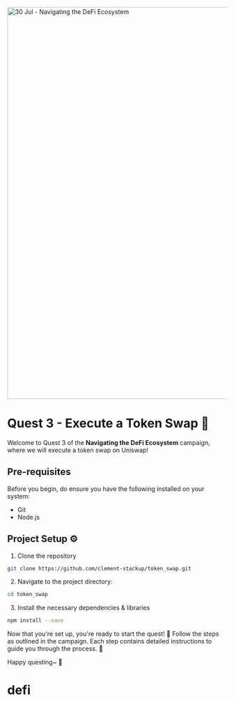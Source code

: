 <img width="900" alt="30 Jul - Navigating the DeFi Ecosystem" src="https://github.com/user-attachments/assets/f4166974-50f5-400f-b084-5b95428f48ed">

# Quest 3 - Execute a Token Swap 🦄

Welcome to Quest 3 of the **Navigating the DeFi Ecosystem** campaign, where we will execute a token swap on Uniswap! 

## Pre-requisites

Before you begin, do ensure you have the following installed on your system:

- Git
- Node.js

## Project Setup ⚙️

1. Clone the repository
```bash
git clone https://github.com/clement-stackup/token_swap.git
```

2. Navigate to the project directory:
```bash
cd token_swap
```

3. Install the necessary dependencies & libraries
```bash
npm install --save
```

Now that you're set up, you're ready to start the quest! 🏁 Follow the steps as outlined in the campaign. Each step contains detailed instructions to guide you through the process. 📜

Happy questing~ 🎉
# defi
